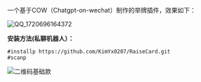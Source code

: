 一个基于COW（Chatgpt-on-wechat）制作的举牌插件，效果如下：

![QQ_1720696164372](https://github.com/KimYx0207/RaiseCard/assets/130755848/49287b1c-a5bc-4a12-a452-dd9b102e2780)

**安装方法(私聊机器人）：**


```
#installp https://github.com/KimYx0207/RaiseCard.git
#scanp
```



![二维码基础款](https://github.com/KimYx0207/RaiseCard/assets/130755848/2a182d2c-8a43-4267-9e54-337dff85c5eb)
